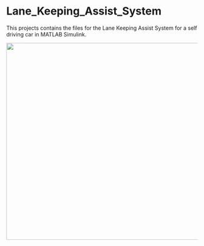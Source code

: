 # Lane_Keeping_Assist_System
This projects contains the files for the Lane Keeping Assist System for a self driving car in MATLAB Simulink.

<img src = "LKAS.gif" align="center" width = "520" hight = "520">
